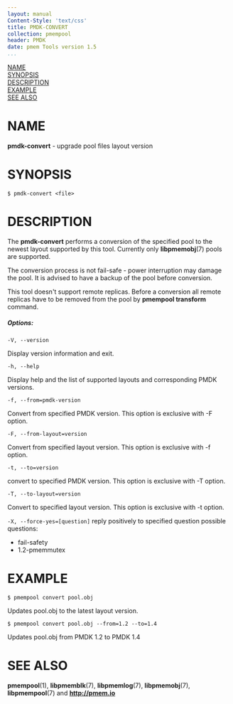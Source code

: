 ```yaml
---
layout: manual
Content-Style: 'text/css'
title: PMDK-CONVERT
collection: pmempool
header: PMDK
date: pmem Tools version 1.5
...
```


[comment]: <> (SPDX-License-Identifier: BSD-3-Clause)
[comment]: <> (Copyright 2016-2017, Intel Corporation)

[comment]: <> (pmdk-convert.1 -- man page for pmdk-convert)

[NAME](#name)<br />
[SYNOPSIS](#synopsis)<br />
[DESCRIPTION](#description)<br />
[EXAMPLE](#example)<br />
[SEE ALSO](#see-also)<br />


# NAME #

**pmdk-convert** - upgrade pool files layout version


# SYNOPSIS #

```
$ pmdk-convert <file>
```


# DESCRIPTION #

The **pmdk-convert** performs a conversion of the specified pool to the newest
layout supported by this tool. Currently only **libpmemobj**(7) pools are supported.

The conversion process is not fail-safe - power interruption may damage the
pool. It is advised to have a backup of the pool before conversion.

This tool doesn't support remote replicas. Before a conversion all remote replicas
have to be removed from the pool by **pmempool transform** command.

##### Options: #####

`-V, --version`

Display version information and exit.

`-h, --help`

Display help and the list of supported layouts and corresponding PMDK versions.

`-f, --from=pmdk-version`

Convert from specified PMDK version. This option is exclusive with -F option.

`-F, --from-layout=version`

Convert from specified layout version. This option is exclusive with -f option.

`-t, --to=version`

convert to specified PMDK version. This option is exclusive with -T option.

`-T, --to-layout=version`

Convert to specified layout version. This option is exclusive with -t option.

`-X, --force-yes=[question]`
reply positively to specified question
possible questions:
- fail-safety
- 1.2-pmemmutex


# EXAMPLE #

```
$ pmempool convert pool.obj
```

Updates pool.obj to the latest layout version.

```
$ pmempool convert pool.obj --from=1.2 --to=1.4
```

Updates pool.obj from PMDK 1.2 to PMDK 1.4


# SEE ALSO #

**pmempool**(1), **libpmemblk**(7), **libpmemlog**(7),
**libpmemobj**(7), **libpmempool**(7) and **<http://pmem.io>**
